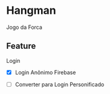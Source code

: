 # Hangman
Jogo da Forca

## Feature
Login
- [x] Login Anônimo Firebase
- [ ] Converter para Login Personificado  

